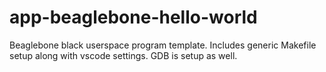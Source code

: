 # app-beaglebone-hello-world
Beaglebone black userspace program template.  Includes generic Makefile setup along with vscode settings.  GDB is setup as well.
